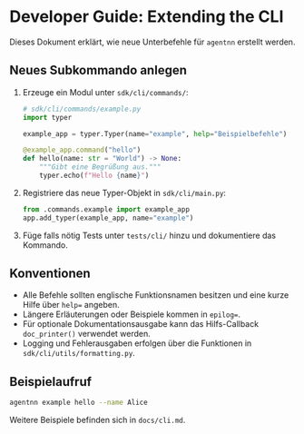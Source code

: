 # Developer Guide: Extending the CLI

Dieses Dokument erklärt, wie neue Unterbefehle für `agentnn` erstellt werden.

## Neues Subkommando anlegen

1. Erzeuge ein Modul unter `sdk/cli/commands/`:

   ```python
   # sdk/cli/commands/example.py
   import typer

   example_app = typer.Typer(name="example", help="Beispielbefehle")

   @example_app.command("hello")
   def hello(name: str = "World") -> None:
       """Gibt eine Begrüßung aus."""
       typer.echo(f"Hello {name}")
   ```

2. Registriere das neue Typer-Objekt in `sdk/cli/main.py`:

   ```python
   from .commands.example import example_app
   app.add_typer(example_app, name="example")
   ```

3. Füge falls nötig Tests unter `tests/cli/` hinzu und dokumentiere das Kommando.

## Konventionen

- Alle Befehle sollten englische Funktionsnamen besitzen und eine kurze Hilfe über `help=` angeben.
- Längere Erläuterungen oder Beispiele kommen in `epilog=`.
- Für optionale Dokumentationsausgabe kann das Hilfs-Callback `doc_printer()` verwendet werden.
- Logging und Fehlerausgaben erfolgen über die Funktionen in `sdk/cli/utils/formatting.py`.

## Beispielaufruf

```bash
agentnn example hello --name Alice
```

Weitere Beispiele befinden sich in `docs/cli.md`.
